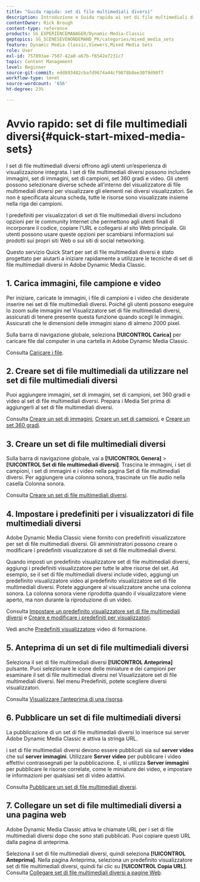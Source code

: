 ```yaml
---
title: "Guida rapida: set di file multimediali diversi"
description: Introduzione e Guida rapida ai set di file multimediali diversi per aiutarti a iniziare rapidamente a utilizzare Adobe Dynamic Media Classic.
contentOwner: Rick Brough
content-type: reference
products: SG_EXPERIENCEMANAGER/Dynamic-Media-Classic
geptopics: SG_SCENESEVENONDEMAND_PK/categories/mixed_media_sets
feature: Dynamic Media Classic,Viewers,Mixed Media Sets
role: User
exl-id: 757893ae-7507-42a0-a67b-f6542e7231c7
topic: Content Management
level: Beginner
source-git-commit: edd893482cbafd9674a44cf9878b8ee3079d98f7
workflow-type: tm+mt
source-wordcount: '656'
ht-degree: 23%

---
```


# Avvio rapido: set di file multimediali diversi{#quick-start-mixed-media-sets}

I set di file multimediali diversi offrono agli utenti un’esperienza di visualizzazione integrata. I set di file multimediali diversi possono includere immagini, set di immagini, set di campioni, set 360 gradi e video. Gli utenti possono selezionare diverse schede all’interno del visualizzatore di file multimediali diversi per visualizzare gli elementi nei diversi visualizzatori. Se non è specificata alcuna scheda, tutte le risorse sono visualizzate insieme nella riga dei campioni.

I predefiniti per visualizzatori di set di file multimediali diversi includono opzioni per le community Internet che permettono agli utenti finali di incorporare il codice, copiare l’URL e collegarsi al sito Web principale. Gli utenti possono usare queste opzioni per scambiarsi informazioni sui prodotti sui propri siti Web o sui siti di social networking.

Questo servizio Quick Start per set di file multimediali diversi è stato progettato per aiutarti a iniziare rapidamente a utilizzare le tecniche di set di file multimediali diversi in Adobe Dynamic Media Classic.

## 1. Carica immagini, file campione e video

Per iniziare, caricate le immagini, i file di campioni e i video che desiderate inserire nei set di file multimediali diversi. Poiché gli utenti possono eseguire lo zoom sulle immagini nel Visualizzatore set di file multimediali diversi, assicurati di tenere presente questa funzione quando scegli le immagini. Assicurati che le dimensioni delle immagini siano di almeno 2000 pixel.

Sulla barra di navigazione globale, seleziona **[!UICONTROL Carica]** per caricare file dal computer in una cartella in Adobe Dynamic Media Classic.

Consulta [Caricare i file](uploading-files.md#uploading-your-files).

## 2. Creare set di file multimediali da utilizzare nel set di file multimediali diversi

Puoi aggiungere immagini, set di immagini, set di campioni, set 360 gradi e video al set di file multimediali diversi. Prepara i Media Set prima di aggiungerli al set di file multimediali diversi.

Consulta [Creare un set di immagini](creating-image-set.md#creating-an-image-set), [Creare un set di campioni](creating-swatch-set.md#creating-a-swatch-set), e [Creare un set 360 gradi](creating-spin-set.md#creating-a-spin-set).

## 3. Creare un set di file multimediali diversi

Sulla barra di navigazione globale, vai a **[!UICONTROL Genera]** > **[!UICONTROL Set di file multimediali diversi]**. Trascina le immagini, i set di campioni, i set di immagini e i video nella pagina Set di file multimediali diversi. Per aggiungere una colonna sonora, trascinate un file audio nella casella Colonna sonora.

Consulta [Creare un set di file multimediali diversi](creating-mixed-media-set.md#creating-a-mixed-media-set).

## 4. Impostare i predefiniti per i visualizzatori di file multimediali diversi

Adobe Dynamic Media Classic viene fornito con predefiniti visualizzatore per set di file multimediali diversi. Gli amministratori possono creare o modificare i predefiniti visualizzatore di set di file multimediali diversi.

Quando imposti un predefinito visualizzatore set di file multimediali diversi, aggiungi i predefiniti visualizzatore per tutte le altre risorse del set. Ad esempio, se il set di file multimediali diversi include video, aggiungi un predefinito visualizzatore video al predefinito visualizzatore set di file multimediali diversi. Potete aggiungere al visualizzatore anche una colonna sonora. La colonna sonora viene riprodotta quando il visualizzatore viene aperto, ma non durante la riproduzione di un video.

Consulta [Impostare un predefinito visualizzatore set di file multimediali diversi](setting-mixed-media-set-viewer.md#setting-up-a-mixed-media-set-viewer-preset) e [Creare e modificare i predefiniti per visualizzatori](application-setup.md#adding-and-editing-viewer-presets).

Vedi anche [Predefiniti visualizzatore](https://s7d5.scene7.com/s7viewers/html5/VideoViewer.html?videoserverurl=https://s7d5.scene7.com/is/content/&amp;emailurl=https://s7d5.scene7.com/s7/emailFriend&amp;serverUrl=https://s7d5.scene7.com/is/image/&amp;config=Scene7SharedAssets/Universal_HTML5_Video&amp;contenturl=https://s7d5.scene7.com/skins/&amp;asset=S7tutorials/550_viewer-presets_converted%20renamed_Done-AVS) video di formazione.

## 5. Anteprima di un set di file multimediali diversi

Seleziona il set di file multimediali diversi **[!UICONTROL Anteprima]** pulsante. Puoi selezionare le icone delle miniature e dei campioni per esaminare il set di file multimediali diversi nel Visualizzatore set di file multimediali diversi. Nel menu Predefiniti, potete scegliere diversi visualizzatori.

Consulta [Visualizzare l’anteprima di una risorsa](previewing-asset.md#previewing-an-asset).

## 6. Pubblicare un set di file multimediali diversi

La pubblicazione di un set di file multimediali diversi lo inserisce sui server Adobe Dynamic Media Classic e attiva la stringa URL.

i set di file multimediali diversi devono essere pubblicati sia sul **server video** che sul **server immagini**. Utilizzare **Server video** per pubblicare i video effettivi contrassegnati per la pubblicazione. E, si utilizza **Server immagini** per pubblicare le risorse correlate, come le miniature dei video, e impostare le informazioni per qualsiasi set di video adattivi.

Consulta [Pubblicare un set di file multimediali diversi](publishing-mixed-media-set.md#publishing-a-mixed-media-set).

## 7. Collegare un set di file multimediali diversi a una pagina web

Adobe Dynamic Media Classic attiva le chiamate URL per i set di file multimediali diversi dopo che sono stati pubblicati. Puoi copiare questi URL dalla pagina di anteprima.

Seleziona il set di file multimediali diversi, quindi seleziona **[!UICONTROL Anteprima]**. Nella pagina Anteprima, seleziona un predefinito visualizzatore set di file multimediali diversi, quindi fai clic su **[!UICONTROL Copia URL]**. Consulta [Collegare set di file multimediali diversi a pagine Web](linking-mixed-media-set-web.md#linking-a-mixed-media-set-to-a-web-page).
